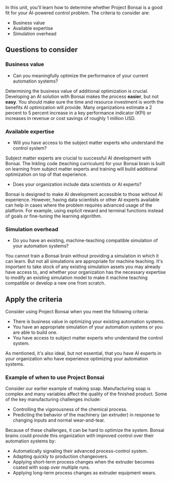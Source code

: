 In this unit, you'll learn how to determine whether Project Bonsai is a good fit
for your AI-powered control problem. The criteria to consider are:

- Business value
- Available expertise
- Simulation overhead

## Questions to consider

### Business value

- Can you meaningfully optimize the performance of your current automation systems?

Determining the business value of additional optimization is crucial. Developing
an AI solution with Bonsai makes the process **easier**, but not **easy**. You
should make sure the time and resource investment is worth the benefits AI
optimization will provide. Many organizations estimate a 2 percent to 5 percent
increase in a key performance indicator (KPI) or increases in revenue or cost
savings of roughly 1 million USD.

### Available expertise

- Will you have access to the subject matter experts who understand the control
  system?

Subject matter experts are crucial to successful AI development with Bonsai.
The Inkling code (teaching curriculum) for your Bonsai brain is built on
learning from subject matter experts and training will build additional
optimization on top of that experience.

- Does your organization include data scientists or AI experts?
  
Bonsai is designed to make AI development accessible to those without AI
experience. However, having data scientists or other AI experts available can
help in cases where the problem requires advanced usage of the platform. For example,
using explicit reward and terminal functions instead of goals or fine-tuning the
learning algorithm.

### Simulation overhead

- Do you have an existing, machine-teaching compatible simulation of your
  automation systems?

You cannot train a Bonsai brain without providing a simulation in which it can
learn. But not all simulations are appropriate for machine teaching. It's
important to take stock of any existing simulation assets you may already have
access to, and whether your organization has the necessary expertise to modify
an existing simulation model to make it machine teaching compatible or develop a
new one from scratch.

## Apply the criteria

Consider using Project Bonsai when you meet the following criteria:

- There is business value in optimizing your existing automation systems.
- You have an appropriate simulation of your automation systems or you are able
  to build one.
- You have access to subject matter experts who understand the control system.

As mentioned, it's  also ideal, but not essential, that you have AI experts in
your organization who have experience optimizing your automation systems.

### Example of when to use Project Bonsai

Consider our earlier example of making soap. Manufacturing soap is complex and
many variables affect the quality of the finished product. Some of the key
manufacturing challenges include:

- Controlling the vigorousness of the chemical process.
- Predicting the behavior of the machinery (an extruder) in response to changing
  inputs and normal wear-and-tear.

Because of these challenges, it can be hard to optimize the system. Bonsai
brains could provide this organization with improved control over their
automation systems by:

- Automatically signaling their advanced process-control system.
- Adapting quickly to production changeovers.
- Applying short-term process changes when the extruder becomes coated with soap
  over multiple runs.
- Applying long-term process changes as extruder equipment wears.
